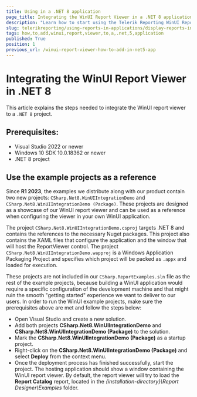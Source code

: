 ```yaml
---
title: Using in a .NET 8 application
page_title: Integrating the WinUI Report Viewer in a .NET 8 application
description: "Learn how to start using the Telerik Reporting WinUI Report Viewer in .NET 8 applications with this tutorial."
slug: telerikreporting/using-reports-in-applications/display-reports-in-applications/winui-3-desktop-application/how-to-add-report-viewer-to-a-.net-5-application
tags: how,to,add,winui,report,viewer,to,a,.net,5,application
published: True
position: 1
previous_url: /winui-report-viewer-how-to-add-in-net5-app
---
```


# Integrating the WinUI Report Viewer in .NET 8

This article explains the steps needed to integrate the WinUI report viewer to a `.NET 8` project.

## Prerequisites:

* Visual Studio 2022 or newer
* Windows 10 SDK 10.0.18362 or newer
* .NET 8 project

## Use the example projects as a reference

Since __R1 2023__, the examples we distribute along with our product contain two new projects: `CSharp.Net8.WinUIIntegrationDemo` and `CSharp.Net8.WinUIIntegrationDemo (Package)`. These projects are designed as a showcase of our WinUI report viewer and can be used as a reference when configuring the viewer in your own WinUI application.

The project `CSharp.Net8.WinUIIntegrationDemo.csproj` targets .NET 8 and contains the references to the necessary Nuget packages. This project also contains the XAML files that configure the application and the window that will host the ReportViewer control. The project `CSharp.Net8.WinUIIntegrationDemo.wapproj` is a Windows Application Packaging Project and specifies which project will be packed as `.appx` and loaded for execution.

These projects are not included in our `CSharp.ReportExamples.sln` file as the rest of the example projects, because building a WinUI application would require a specific configuration of the development machine and that might ruin the smooth "getting started" experience we want to deliver to our users. In order to run the WinUI example projects, make sure the prerequisites above are met and follow the steps below:

* Open Visual Studio and create a new solution.
* Add both projects __CSharp.Net8.WinUIIntegrationDemo__ and __CSharp.Net8.WinUIIntegrationDemo (Package)__ to the solution.
* Mark the __CSharp.Net8.WinUIIntegrationDemo (Package)__ as a startup project.
* Right-click on the __CSharp.Net8.WinUIIntegrationDemo (Package)__ and select __Deploy__ from the context menu.
* Once the deployment process has finished successfully, start the project. The hosting application should show a window containing the WinUI report viewer. By default, the report viewer will try to load the __Report Catalog__ report, located in the *{installation-directory}\Report Designer\Examples* folder.
